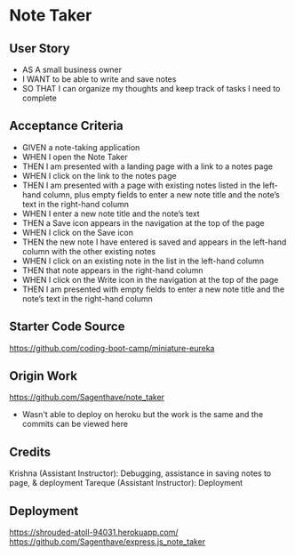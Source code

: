 # Note Taker

## User Story
- AS A small business owner
- I WANT to be able to write and save notes
- SO THAT I can organize my thoughts and keep track of tasks I need to complete

## Acceptance Criteria
- GIVEN a note-taking application
- WHEN I open the Note Taker
- THEN I am presented with a landing page with a link to a notes page
- WHEN I click on the link to the notes page
- THEN I am presented with a page with existing notes listed in the left-hand column, plus empty fields to enter a new note title and the note’s text in the right-hand column
- WHEN I enter a new note title and the note’s text
- THEN a Save icon appears in the navigation at the top of the page
- WHEN I click on the Save icon
- THEN the new note I have entered is saved and appears in the left-hand column with the other existing notes
- WHEN I click on an existing note in the list in the left-hand column
- THEN that note appears in the right-hand column
- WHEN I click on the Write icon in the navigation at the top of the page
- THEN I am presented with empty fields to enter a new note title and the note’s text in the right-hand column

## Starter Code Source
https://github.com/coding-boot-camp/miniature-eureka

## Origin Work
https://github.com/Sagenthave/note_taker 
- Wasn't able to deploy on heroku but the work is the same and the commits can be viewed here

## Credits 
Krishna (Assistant Instructor): Debugging, assistance in saving notes to page, &  deployment
Tareque (Assistant Instructor): Deployment 

## Deployment 
https://shrouded-atoll-94031.herokuapp.com/ 
https://github.com/Sagenthave/express.js_note_taker 



